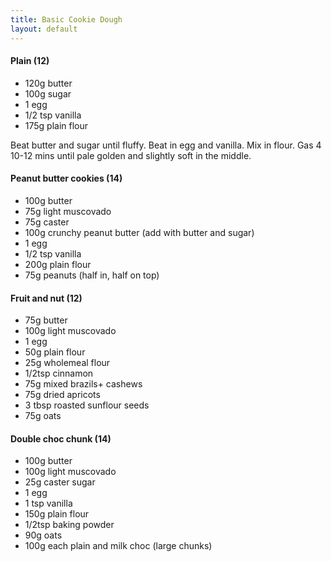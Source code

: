 ```yaml
---
title: Basic Cookie Dough
layout: default
---
```


#### Plain (12)
* 120g butter
* 100g sugar
* 1 egg
* 1/2 tsp vanilla
* 175g plain flour

Beat butter and sugar until fluffy. Beat in egg and vanilla. Mix in flour. Gas 4 10-12 mins until pale golden and slightly soft in the middle.

#### Peanut butter cookies (14)
* 100g butter
* 75g light muscovado
* 75g caster
* 100g crunchy peanut butter (add with butter and sugar)
* 1 egg
* 1/2 tsp vanilla
* 200g plain flour
* 75g peanuts (half in, half on top)

#### Fruit and nut (12)
* 75g butter
* 100g light muscovado
* 1 egg 
* 50g plain flour
* 25g wholemeal flour
* 1/2tsp cinnamon
* 75g mixed brazils+ cashews
* 75g dried apricots
* 3 tbsp roasted sunflour seeds
* 75g oats

#### Double choc chunk (14)
* 100g butter
* 100g light muscovado
* 25g caster sugar
* 1 egg
* 1 tsp vanilla
* 150g plain flour
* 1/2tsp baking powder 
* 90g oats
* 100g each plain and milk choc (large chunks)
